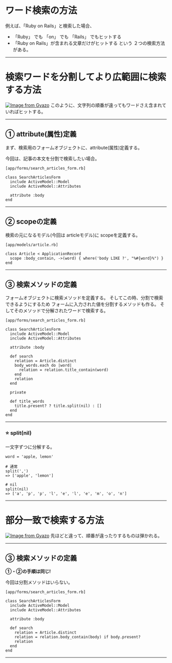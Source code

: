 # ワード検索の方法
例えば、「Ruby on Rails」と検索した場合、
- 「Ruby」 でも 「on」 でも 「Rails」 でもヒットする
- 「Ruby on Rails」が含まれる文章だけがヒットする
という ２つの検索方法がある。
***

# 検索ワードを分割してより広範囲に検索する方法
[![Image from Gyazo](https://i.gyazo.com/cd4316233a42482c1cc4956b157d4306.png)](https://gyazo.com/cd4316233a42482c1cc4956b157d4306)
このように、文字列の順番が違ってもワードさえ含まれていればヒットする。  
***

## ① attribute(属性)定義
まず、検索用のフォームオブジェクトに、attribute(属性)定義する。
  
今回は、記事の本文を分割で検索したい場合。
~~~
[app/forms/search_articles_form.rb]

class SearchArticlesForm
  include ActiveModel::Model
  include ActiveModel::Attributes

  attribute :body
end
~~~
***

## ② scopeの定義
検索の元になるモデル(今回は articleモデル)に scopeを定義する。
~~~
[app/models/article.rb]

class Article < ApplicationRecord
  scope :body_contain, ->(word) { where('body LIKE ?', "%#{word}%") }
end
~~~
***

## ③ 検索メソッドの定義
フォームオブジェクトに検索メソッドを定義する。
そしてこの時、分割で検索できるようにするため フォームに入力された値を分割するメソッドも作る。
そしてそのメソッドで分解されたワードで検索する。
~~~
[app/forms/search_articles_form.rb]

class SearchArticlesForm
  include ActiveModel::Model
  include ActiveModel::Attributes

  attribute :body

  def search
    relation = Article.distinct
    body_words.each do |word|
      relation = relation.title_contain(word)
    end
    relation
  end

  private

  def title_words
    title.present? ? title.split(nil) : []
  end
end
~~~
***

### ⭐️ split(nil)
一文字ずつに分解する。
~~~
word = 'apple, lemon'

# 通常
split(',')
=> ['apple', 'lemon']

# nil
split(nil)
=> ['a', 'p', 'p', 'l', 'e', 'l', 'e', 'm', 'o', 'n']
~~~
***

# 部分一致で検索する方法
[![Image from Gyazo](https://i.gyazo.com/02362cb6f28b2af1c691b127199c5e70.png)](https://gyazo.com/02362cb6f28b2af1c691b127199c5e70)
先ほどと違って、順番が違ったりするものは弾かれる。
***

## ③ 検索メソッドの定義
**①・②の手順は同じ!**
  
今回は分割メソッドはいらない。
~~~
[app/forms/search_articles_form.rb]

class SearchArticlesForm
  include ActiveModel::Model
  include ActiveModel::Attributes

  attribute :body

  def search
    relation = Article.distinct
    relation = relation.body_contain(body) if body.present?
    relation
  end
end
~~~
***
